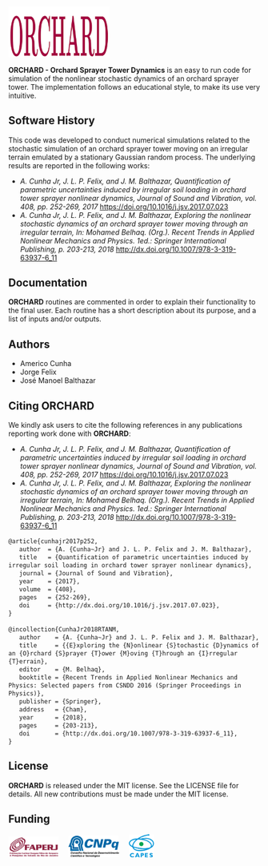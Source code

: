
<img src="logo/ORCHARD.png" width="40%">

**ORCHARD - Orchard Sprayer Tower Dynamics** is an easy to run code for simulation of the nonlinear stochastic dynamics of an orchard sprayer tower. The implementation follows an educational style, to make its use very intuitive.

## Software History

This code was developed to conduct numerical simulations related to the stochastic simulation of an orchard sprayer tower moving on an irregular terrain emulated by a stationary Gaussian random process. The underlying results are reported in the following works:
- *A. Cunha Jr, J. L. P. Felix, and J. M. Balthazar, Quantification of parametric uncertainties induced by irregular soil loading in orchard tower sprayer nonlinear dynamics, Journal of Sound and Vibration, vol. 408, pp. 252-269, 2017* https://doi.org/10.1016/j.jsv.2017.07.023
- *A. Cunha Jr, J. L. P. Felix, and J. M. Balthazar, Exploring the nonlinear stochastic dynamics of an orchard sprayer tower moving through an irregular terrain, In: Mohamed Belhaq. (Org.). Recent Trends in Applied Nonlinear Mechanics and Physics. 1ed.: Springer International Publishing, p. 203-213, 2018* http://dx.doi.org/10.1007/978-3-319-63937-6_11


## Documentation

**ORCHARD** routines are commented in order to explain their functionality to the final user. Each routine has a short description about its purpose, and a list of inputs and/or outputs.

## Authors
- Americo Cunha
- Jorge Felix
- José Manoel Balthazar

## Citing ORCHARD

We kindly ask users to cite the following references in any publications reporting work done with **ORCHARD**:
- *A. Cunha Jr, J. L. P. Felix, and J. M. Balthazar, Quantification of parametric uncertainties induced by irregular soil loading in orchard tower sprayer nonlinear dynamics, Journal of Sound and Vibration, vol. 408, pp. 252-269, 2017* https://doi.org/10.1016/j.jsv.2017.07.023
- *A. Cunha Jr, J. L. P. Felix, and J. M. Balthazar, Exploring the nonlinear stochastic dynamics of an orchard sprayer tower moving through an irregular terrain, In: Mohamed Belhaq. (Org.). Recent Trends in Applied Nonlinear Mechanics and Physics. 1ed.: Springer International Publishing, p. 203-213, 2018* http://dx.doi.org/10.1007/978-3-319-63937-6_11

```
@article{cunhajr2017p252,
   author  = {A. {Cunha~Jr} and J. L. P. Felix and J. M. Balthazar},
   title   = {Quantification of parametric uncertainties induced by irregular soil loading in orchard tower sprayer nonlinear dynamics},
   journal = {Journal of Sound and Vibration},
   year    = {2017},
   volume  = {408},
   pages   = {252-269},
   doi     = {http://dx.doi.org/10.1016/j.jsv.2017.07.023},
}

@incollection{CunhaJr2018RTANM,
   author    = {A. {Cunha~Jr} and J. L. P. Felix and J. M. Balthazar},
   title     = {{E}xploring the {N}onlinear {S}tochastic {D}ynamics of an {O}rchard {S}prayer {T}ower {M}oving {T}hrough an {I}rregular {T}errain},
   editor    = {M. Belhaq},
   booktitle = {Recent Trends in Applied Nonlinear Mechanics and Physics: Selected papers from CSNDD 2016 (Springer Proceedings in Physics)},
   publisher = {Springer},
   address   = {Cham},
   year      = {2018},
   pages     = {203-213},
   doi       = {http://dx.doi.org/10.1007/978-3-319-63937-6_11},
}
```

## License

**ORCHARD** is released under the MIT license. See the LICENSE file for details. All new contributions must be made under the MIT license.

## Funding

<img src="logo/faperj.jpg" width="20%"> &nbsp; &nbsp; <img src="logo/cnpq.png" width="20%"> &nbsp; &nbsp; <img src="logo/capes.png" width="10%">
